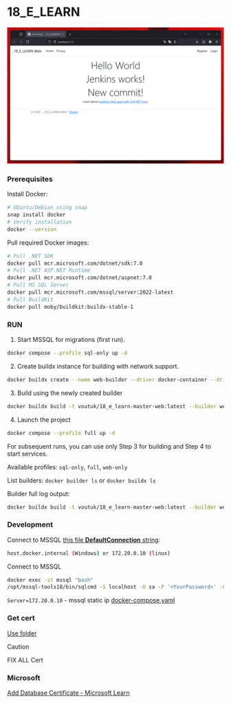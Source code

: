 # 18_E_LEARN

![Project Logo](./images/image.png)

### Prerequisites

Install Docker:

```sh
# Ubuntu/Debian using snap
snap install docker
# Verify installation
docker --version
```

Pull required Docker images:

```sh
# Pull .NET SDK
docker pull mcr.microsoft.com/dotnet/sdk:7.0
# Pull .NET ASP.NET Runtime
docker pull mcr.microsoft.com/dotnet/aspnet:7.0
# Pull MS SQL Server
docker pull mcr.microsoft.com/mssql/server:2022-latest
# Pull BuildKit
docker pull moby/buildkit:buildx-stable-1
```

### RUN

1. Start MSSQL for migrations (first run).
```sh
docker compose --profile sql-only up -d
```
2. Create buildx instance for building with network support.
```sh
docker buildx create --name web-builder --driver docker-container --driver-opt network=18_e_learn_web-network --use
```
3. Build using the newly created builder
```sh
docker buildx build -t voutuk/18_e_learn-master-web:latest --builder web-builder --load -f Dockerfile .
```
4. Launch the project
```sh
docker compose --profile full up -d
```

For subsequent runs, you can use only Step 3 for building and Step 4 to start services.

Available profiles: `sql-only`, `full`, `web-only`

List builders: `docker builder ls` or `docker buildx ls`

Builder full log output: 
```sh
docker buildx build -t voutuk/18_e_learn-master-web:latest --builder web-builder --load -f Dockerfile . --no-cache --progress=plain
```

### Development

Connect to MSSQL [this file **DefaultConnection** string](./18_E_LEARN/18_E_LEARN.Web/appsettings.json#3):

```sh 
host.docker.internal (Windows) or 172.20.0.10 (linux)
```

Connect to MSSQL
```sh
docker exec -it mssql "bash"
/opt/mssql-tools18/bin/sqlcmd -S localhost -U sa -P '<YourPassword>' -C
```

`Server=172.20.0.10` - mssql static ip [docker-compose.yaml](./18_E_LEARN/docker-compose.yaml#37)
### Get cert

[Use folder](./18_E_LEARN/certificates)

> [!CAUTION]
> FIX ALL Cert

### Microsoft

[Add Database Certificate - Microsoft Learn](https://learn.microsoft.com/en-us/sql/linux/sql-server-linux-docker-container-security?view=sql-server-ver16#encrypt-connections-to-sql-server-linux-containers)
